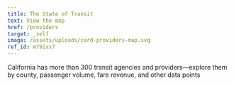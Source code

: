 ```yaml
---
title: The State of Transit
text: View the map
href: /providers
target: _self
image: /assets/uploads/card-providers-map.svg
ref_id: m79ixx7
---
```

California has more than 300 transit agencies and providers—explore them by county, passenger volume, fare revenue, and other data points